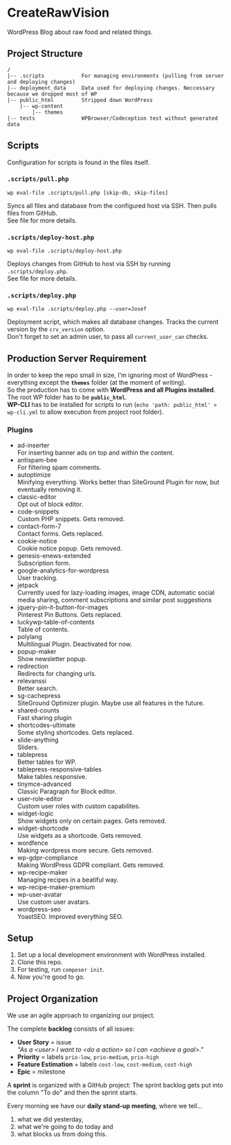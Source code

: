 # CreateRawVision

WordPress Blog about raw food and related things.

## Project Structure

```
/
|-- .scripts            For managing environments (pulling from server and deploying changes)
|-- deployment_data     Data used for deploying changes. Neccessary because we dropped most of WP
|-- public_html         Stripped down WordPress
    |-- wp-content
        |-- themes
|-- tests               WPBrowser/Codeception test without generated data
```

## Scripts

Configuration for scripts is found in the files itself.

### `.scripts/pull.php`

`wp eval-file .scripts/pull.php [skip-db, skip-files]`

Syncs all files and database from the configured host via SSH. Then pulls files from GitHub.  
See file for more details.

### `.scripts/deploy-host.php`

`wp eval-file .scripts/deploy-host.php`

Deploys changes from GitHub to host via SSH by running `.scripts/deploy.php`.  
See file for more details.

### `.scripts/deploy.php`

`wp eval-file .scripts/deploy.php --user=Josef`

Deployment script, which makes all database changes. Tracks the current version by the `crv_version` option.  
Don't forget to set an admin user, to pass all `current_user_can` checks.

## Production Server Requirement

In order to keep the repo small in size, I'm ignoring most of WordPress - everything except the **`themes`** folder (at the moment of writing).  
So the production has to come with **WordPress and all Plugins installed**.  
The root WP folder has to be **`public_html`**.  
**WP-CLI** has to be installed for scripts to run (`echo 'path: public_html' > wp-cli.yml` to allow execution from project root folder).

### Plugins

- ad-inserter  
  For inserting banner ads on top and within the content.
- antispam-bee  
  For filtering spam comments.
- autoptimize  
  Minifying everything. Works better than SiteGround Plugin for now, but eventually removing it.
- classic-editor  
  Opt out of block editor.
- code-snippets  
  Custom PHP snippets. Gets removed.
- contact-form-7  
  Contact forms. Gets replaced.
- cookie-notice  
  Cookie notice popup. Gets removed.
- genesis-enews-extended  
  Subscription form.
- google-analytics-for-wordpress  
  User tracking.
- jetpack  
  Currently used for lazy-loading images, image CDN, automatic social media sharing, comment subscriptions and similar post suggestions
- jquery-pin-it-button-for-images  
  Pinterest Pin Buttons. Gets replaced.
- luckywp-table-of-contents  
  Table of contents.
- polylang  
  Multilingual Plugin. Deactivated for now.
- popup-maker  
  Show newsletter popup.
- redirection  
  Redirects for changing urls.
- relevanssi  
  Better search.
- sg-cachepress  
  SiteGround Optimizer plugin. Maybe use all features in the future.
- shared-counts  
  Fast sharing plugin
- shortcodes-ultimate  
  Some styling shortcodes. Gets replaced.
- slide-anything  
  Sliders.
- tablepress  
  Better tables for WP.
- tablepress-responsive-tables  
  Make tables responsive.
- tinymce-advanced  
  Classic Paragraph for Block editor.
- user-role-editor  
  Custom user roles with custom capabilites.
- widget-logic  
  Show widgets only on certain pages. Gets removed.
- widget-shortcode  
  Use widgets as a shortcode. Gets removed.
- wordfence  
  Making wordpress more secure. Gets removed.
- wp-gdpr-compliance  
  Making WordPress GDPR compliant. Gets removed.
- wp-recipe-maker  
  Managing recipes in a beatiful way.
- wp-recipe-maker-premium
- wp-user-avatar  
  Use custom user avatars.
- wordpress-seo  
  YoastSEO. Improved everything SEO.

## Setup

1. Set up a local development environment with WordPress installed.
2. Clone this repo.
3. For testing, run `composer init`.
4. Now you're good to go.

## Project Organization

We use an agile approach to organizing our project.

The complete **backlog** consists of all issues:

- **User Story** = issue  
  _"As a \<user> I want to \<do a action> so I can \<achieve a goal>."_
- **Priority** = labels `prio-low`, `prio-medium`, `prio-high`
- **Feature Estimation** = labels `cost-low`, `cost-medium`, `cost-high`
- **Epic** = milestone

A **sprint** is organized with a GitHub project: The sprint backlog gets put into the column "To do" and then the sprint starts.

Every morning we have our **daily stand-up meeting**, where we tell...

1. what we did yesterday,
2. what we're going to do today and
3. what blocks us from doing this.
